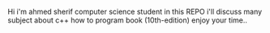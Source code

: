 Hi i'm ahmed sherif computer science student 
in this REPO i'll discuss many subject about c++ how to program book (10th-edition)
enjoy your time..
